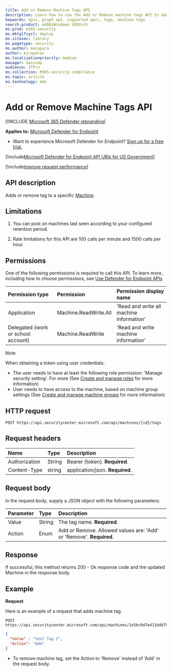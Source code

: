 ```yaml
---
title: Add or Remove Machine Tags API
description: Learn how to use the Add or Remove machine tags API to adds or remove a tag for a machine in Microsoft Defender Advanced Threat Protection.
keywords: apis, graph api, supported apis, tags, machine tags
search.product: eADQiWindows 10XVcnh
ms.prod: m365-security
ms.mktglfcycl: deploy
ms.sitesec: library
ms.pagetype: security
ms.author: macapara
author: mjcaparas
ms.localizationpriority: medium
manager: dansimp
audience: ITPro
ms.collection: M365-security-compliance
ms.topic: article
ms.technology: mde
---
```


# Add or Remove Machine Tags API

[!INCLUDE [Microsoft 365 Defender rebranding](../../includes/microsoft-defender.md)]


**Applies to:** [Microsoft Defender for Endpoint](https://go.microsoft.com/fwlink/?linkid=2154037)

- Want to experience Microsoft Defender for Endpoint? [Sign up for a free trial.](https://www.microsoft.com/microsoft-365/windows/microsoft-defender-atp?ocid=docs-wdatp-exposedapis-abovefoldlink) 

[!include[Microsoft Defender for Endpoint API URIs for US Government](../../includes/microsoft-defender-api-usgov.md)]

[!include[Improve request performance](../../includes/improve-request-performance.md)]


## API description

Adds or remove tag to a specific [Machine](machine.md).

## Limitations

1. You can post on machines last seen according to your configured retention period.

2. Rate limitations for this API are 100 calls per minute and 1500 calls per hour.


## Permissions

One of the following permissions is required to call this API. To learn more, including how to choose permissions, see [Use Defender for Endpoint APIs](apis-intro.md)

Permission type |    Permission    |    Permission display name
:---|:---|:---
Application |    Machine.ReadWrite.All |    'Read and write all machine information'
Delegated (work or school account) | Machine.ReadWrite | 'Read and write machine information'

>[!Note]
> When obtaining a token using user credentials:
>
>- The user needs to have at least the following role permission: 'Manage security setting'. For more  (See [Create and manage roles](user-roles.md) for more information)
>- User needs to have access to the machine, based on machine group settings (See [Create and manage machine groups](machine-groups.md) for more information)

## HTTP request

```http
POST https://api.securitycenter.microsoft.com/api/machines/{id}/tags
```

## Request headers

Name | Type | Description
:---|:---|:---
Authorization | String | Bearer {token}. **Required**.
Content-Type | string | application/json. **Required**.

## Request body

In the request body, supply a JSON object with the following parameters:

Parameter |    Type    | Description
:---|:---|:---
Value |    String |    The tag name. **Required**.
Action    | Enum |    Add or Remove. Allowed values are: 'Add' or 'Remove'. **Required**.


## Response

If successful, this method returns 200 - Ok response code and the updated Machine in the response body.

## Example

**Request**

Here is an example of a request that adds machine tag.

```
POST https://api.securitycenter.microsoft.com/api/machines/1e5bc9d7e413ddd7902c2932e418702b84d0cc07/tags
```

```json
{
  "Value" : "test Tag 2",
  "Action": "Add"
}
```

- To remove machine tag, set the Action to 'Remove' instead of 'Add' in the request body.
